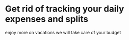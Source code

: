 # Get rid of tracking your daily expenses and splits 
enjoy more on vacations we will take care of your budget
